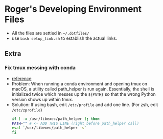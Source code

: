 # Roger's Developing Environment Files

- All the files are settled in `~/.dotfiles/`
- use `bash setup_link.sh` to establish the actual links.

## Extra

### Fix tmux messing with conda

- [reference](https://gist.github.com/ekreutz/995bb95e428358b9efa2b2f80b02143c)
- Problem: When running a conda environment and opening tmux on macOS, a utility called path_helper is run again. Essentially, the shell is initialized twice which messes up the `${PATH}` so that the wrong Python version shows up within tmux.
- Solution: If using bash, edit `/etc/profile` and add one line. (For zsh, edit `/etc/zprofile`)
    ```bash
    if [ -x /usr/libexec/path_helper ]; then
    PATH="" # <- ADD THIS LINE (right before path_helper call)
    eval `/usr/libexec/path_helper -s`
    fi
    ```

